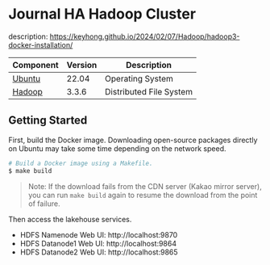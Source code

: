 # Journal HA Hadoop Cluster

description: https://keyhong.github.io/2024/02/07/Hadoop/hadoop3-docker-installation/

| Component                              | Version | Description              |
|----------------------------------------|---------|--------------------------|
| [Ubuntu](https://ubuntu.com/)          | 22.04   | Operating System         |
| [Hadoop](https://hadoop.apache.org/)   | 3.3.6   | Distributed File System  |


## Getting Started

First, build the Docker image. Downloading open-source packages directly on Ubuntu may take some time depending on the network speed.

```bash
# Build a Docker image using a Makefile.
$ make build
```

> Note: If the download fails from the CDN server (Kakao mirror server), you can run `make build` again to resume the download from the point of failure. 

Then access the lakehouse services.

- HDFS Namenode Web UI: http://localhost:9870
- HDFS Datanode1 Web UI: http://localhost:9864
- HDFS Datanode2 Web UI: http://localhost:9865

<br/>
